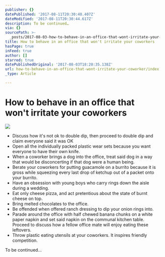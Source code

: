 ```yaml
---
publisher: {}
datePublished: '2017-08-11T20:30:48.407Z'
dateModified: '2017-08-11T20:30:44.617Z'
description: To be continued…
via: {}
sourcePath: >-
  _posts/2017-08-03-how-to-behave-in-an-office-that-wont-irritate-your-coworker.md
title: How to behave in an office that won't irritate your coworkers
hasPage: true
inFeed: true
author: []
starred: true
datePublishedOriginal: '2017-08-03T18:20:35.138Z'
url: how-to-behave-in-an-office-that-wont-irritate-your-coworker/index.html
_type: Article

---
```

# How to behave in an office that won't irritate your coworkers
![](https://the-grid-user-content.s3-us-west-2.amazonaws.com/ff14ea5e-d1a2-4615-a0f8-ceb69b0f67fb.jpg)

* Discuss how it's not ok to double dip, then proceed to double dip and claim everyone said it was OK
* Open all the individually packed plastic wear sets because you want everyone to have their own knife.
* When a coworker brings a dog into the office, treat said dog in a way that would be disconcerting if that dog were a human being.
* Berate your coworkers for putting guacamole on a burrito because it is gross while squeezing every last drop of ketchup out of a packet onto your burrito.
* Have an obsession with young boys who carry rings down the aisle during a wedding.
* Eat only cheese pizza, and act pretentious about the state of burnt cheese on top.
* Bring melted chocolates to the office.
* Be offended when offered ranch dressing to dip your onion rings into.
* Parade around the office with half chewed banana chunks on a white paper napkin and set said napkin on the communal kitchen table. Proceed to discuss how a fellow office mate will enjoy eating these leftovers.
* Throw plastic eating utensils at your coworkers. It inspires friendly competition.

To be continued...